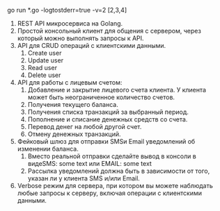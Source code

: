 go run *.go -logtostderr=true -v=2 [2,3,4]

1.  REST API микросервиса на Golang.
2. Простой консольный клиент для общения с сервером, через который можно выполнять запросы к API.
3. API для CRUD операций с клиентскими данными.
    1. Create user
    2. Update user
    3. Read user
    4. Delete user
4. API для работы с лицевым счетом:
    1.  Добавление и закрытие лицевого счета клиента. У клиента может быть неограниченное количество счетов.
    2. Получения текущего баланса.
    3. Получения списка транзакций за выбранный период.
    4. Пополнение и списание денежных средств со счета.
    5. Перевод денег на любой другой счет.
    6. Отмену денежных транзакций.
5. Фейковый шлюз для отправки SMSи Email уведомлений об изменении баланса.
    1. Вместо реальной отправки сделайте вывод в консоли в видеSMS: some text или EMAIL: some text
    2. Рассылка уведомлений должна быть в зависимости от того, указан ли у клиента SMS и/или Email.
6. Verbose режим для сервера, при котором вы можете наблюдать любые запросы к серверу, включая операции с клиентскими данными.
